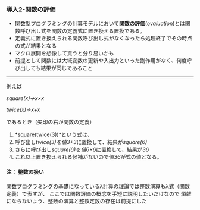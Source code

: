 ### 導入2-関数の評価

- 関数型プログラミングの計算モデルにおいて**関数の評価**(*evaluation*)とは関数呼び出し式を関数の定義式に置き換える置換である。
- 定義式に置き換えられる関数呼び出し式がなくなったら処理終了でその時点の式が結果となる
- マクロ展開を想像して貰うと分り易いかも
- 前提として関数には大域変数の更新や入出力といった副作用がなく、何度呼び出しても結果が同じであること

------------------

例えば

*square(x)→x×x*

*twice(x)→x+x*

であるとき（矢印の右が関数の定義）

1. *square(twice(3))*という式は、
2. 呼び出し*twice(3)*を値*3+3*に置換して、結果が*square(6)*
3. さらに呼び出し*square(6)*を値*6×6*に置換して、結果が*36*
4. これ以上置き換えられる候補がないので値*36*が式の値となる。

#### 注： 整数の扱い

関数プログラミングの基礎になっているλ計算の理論では整数演算もλ式（関数定義）で表すが、
ここでは関数評価の概念を手短に説明したいだけなので
煩雑にならないよう、整数の演算と整数定数の存在は前提にした

